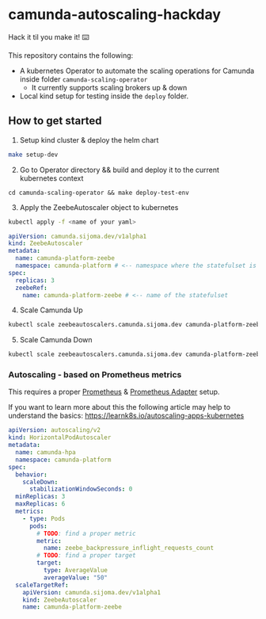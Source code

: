 # camunda-autoscaling-hackday

Hack it til you make it! ⌨️

This repository contains the following:

- A kubernetes Operator to automate the scaling operations for Camunda inside folder `camunda-scaling-operator`
    - It currently supports scaling brokers up & down
- Local kind setup for testing inside the `deploy` folder.


## How to get started

1. Setup kind cluster & deploy the helm chart
```bash
make setup-dev
```
2. Go to Operator directory && build and deploy it to the current kubernetes context
```
cd camunda-scaling-operator && make deploy-test-env
```
3. Apply the ZeebeAutoscaler object to kubernetes
```bash
kubectl apply -f <name of your yaml>
```
```yaml
apiVersion: camunda.sijoma.dev/v1alpha1
kind: ZeebeAutoscaler
metadata:
  name: camunda-platform-zeebe
  namespace: camunda-platform # <-- namespace where the statefulset is in
spec:
  replicas: 3
  zeebeRef:
    name: camunda-platform-zeebe # <-- name of the statefulset
```
4. Scale Camunda Up
```bash
kubectl scale zeebeautoscalers.camunda.sijoma.dev camunda-platform-zeebe --namespace camunda-platform  --replicas 4
```

5. Scale Camunda Down
```bash
kubectl scale zeebeautoscalers.camunda.sijoma.dev camunda-platform-zeebe --namespace camunda-platform  --replicas 3
```

### Autoscaling - based on Prometheus metrics

This requires a proper [Prometheus](https://prometheus.io) & [Prometheus Adapter](https://github.com/kubernetes-sigs/prometheus-adapter) setup. 

If you want to learn more about this the following article may help to understand the basics: https://learnk8s.io/autoscaling-apps-kubernetes

```yaml 
apiVersion: autoscaling/v2
kind: HorizontalPodAutoscaler
metadata:
  name: camunda-hpa
  namespace: camunda-platform
spec:
  behavior:
    scaleDown:
      stabilizationWindowSeconds: 0
  minReplicas: 3
  maxReplicas: 6
  metrics:
    - type: Pods
      pods:
        # TODO: find a proper metric
        metric:
          name: zeebe_backpressure_inflight_requests_count
        # TODO: find a proper target
        target:
          type: AverageValue
          averageValue: "50"
  scaleTargetRef:
    apiVersion: camunda.sijoma.dev/v1alpha1
    kind: ZeebeAutoscaler
    name: camunda-platform-zeebe

```
